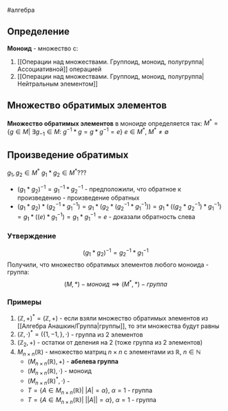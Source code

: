 #алгебра 
## Определение
**Моноид** - множество с:
1. [[Операции над множествами. Группоид, моноид, полугруппа|Ассоциативной]] операцией
2. [[Операции над множествами. Группоид, моноид, полугруппа|Нейтральным элементом]]
## Множество обратимых элементов
**Множество обратимых элементов** в моноиде определяется так:
$M^* = \{ g \in M | \ \exists g_{-1} \in M: \ g^{-1} * g = g * g^{-1} = e\}$
$e \in M^*, \ M^* \neq \emptyset$

## Произведение обратимых
$g_1, g_2 \in M^*$
$g_1 * g_2 \in M^* ???$

- $(g_1 * g_2)^{-1} = g_1^{-1} * g_2^{-1}$ - предположили, что обратное к произведению - произведение обратных
- $(g_1 * g_2) * (g_2^{-1} * g_1^{-1}) = g_1 * (g_2 * (g_2^{-1} * g_1^{-1})) = g_1 * ((g_2 * g_2^{-1}) * g_1^{-1}) = g_1 * ((e) * g_1^{-1}) = g_1 * g_1^{-1} = e$ - доказали обратность слева
### Утверждение
$$(g_1 * g_2)^{-1} = g_2^{-1} * g_1^{-1}$$
Получили, что множество обратимых элементов любого моноида - группа:
$$(M, *) - моноид \implies (M^*, *) - группа$$

### Примеры
1. $(\mathbb{Z}, +)^* = (\mathbb{Z}, +)$ - если взяли множество обратимых элементов из [[Алгебра Анашкин/Группа|группы]], то эти множества будут равны
2. $(\mathbb{Z}, \cdot)^* = (\{1, -1,  \}, \cdot)$ - группа из 2 элементов
3. $(\mathbb{Z}_2, +)$ - остатки от деления на 2 (тоже группа из 2 элементов)
4. $M_{n \times n}(\mathbb{R})$ - множество матриц $n \times n$ с элементами из $\mathbb{R}$, $n \in \mathbb{N}$
	- $(M_{n \times n} (\mathbb{R}), +)$ - **абелева группа**
	- $(M_{n \times n} (\mathbb{R}), \cdot)$ - моноид
	- $(M_{n \times n} (\mathbb{R})^*, \cdot)$ - 
	- $T = \{ A \in M_{n \times n}(\mathbb{R})| \ |A| = \alpha \}, \ \alpha = 1$ - группа
	- $T = \{ A \in M_{n \times n}(\mathbb{R})| \ ||A|| = \alpha \}, \ \alpha = 1$ - группа
